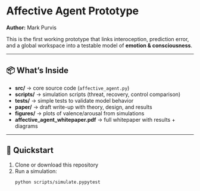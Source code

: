# Affective Agent Prototype  
**Author:** Mark Purvis  

This is the first working prototype that links interoception, prediction error, and a global workspace into a testable model of **emotion & consciousness**.  

---

## 📦 What’s Inside
- **src/** → core source code (`affective_agent.py`)  
- **scripts/** → simulation scripts (threat, recovery, control comparison)  
- **tests/** → simple tests to validate model behavior  
- **paper/** → draft write-up with theory, design, and results  
- **figures/** → plots of valence/arousal from simulations  
- **affective_agent_whitepaper.pdf** → full whitepaper with results + diagrams  

---

## 🚀 Quickstart
1. Clone or download this repository  
2. Run a simulation:  
   ```bash
   python scripts/simulate.pypytest
